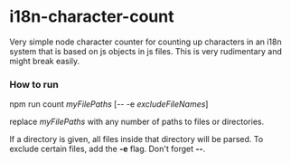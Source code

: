 # i18n-character-count

Very simple node character counter for counting up characters in an i18n system that is based 
on js objects in js files. This is very rudimentary and might break easily.

### How to run

npm run count *myFilePaths* [-- -e *excludeFileNames*]

replace *myFilePaths* with any number of paths to files or directories. 

If a directory is given, all files inside that directory will be parsed.
To exclude certain files, add the **-e** flag. Don't forget **--**. 
